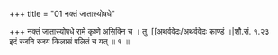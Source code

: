 +++
title = "01 नक्तं जातास्योषधे"

+++
नक्तं जातास्योषधे रामे कृष्णे असिक्नि च । तु. [[अथर्ववेदः/अथर्ववेदः काण्डं ।|शौ.सं. १.२३  
इदं रजनि रजय किलासं पलितं च यत् ॥ १ ॥